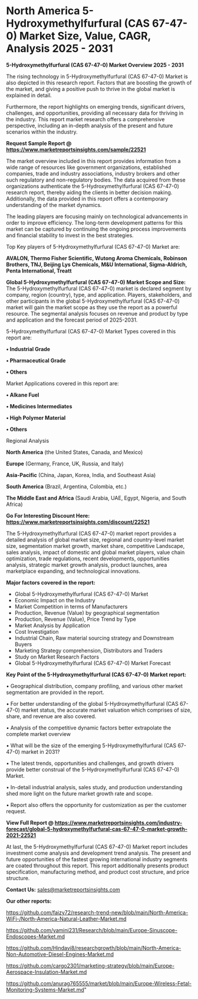 # North America 5-Hydroxymethylfurfural (CAS 67-47-0) Market Size, Value, CAGR, Analysis 2025 - 2031

<Strong> 5-Hydroxymethylfurfural (CAS 67-47-0) Market Overview 2025 - 2031</strong>

The rising technology in 5-Hydroxymethylfurfural (CAS 67-47-0) Market is also depicted in this research report. Factors that are boosting the growth of the market, and giving a positive push to thrive in the global market is explained in detail.

Furthermore, the report highlights on emerging trends, significant drivers, challenges, and opportunities, providing all necessary data for thriving in the industry. This report market research offers a comprehensive perspective, including an in-depth analysis of the present and future scenarios within the industry.

<strong>Request Sample Report @ <a href=https://www.marketreportsinsights.com/sample/22521>https://www.marketreportsinsights.com/sample/22521</a></strong>

The market overview included in this report provides information from a wide range of resources like government organizations, established companies, trade and industry associations, industry brokers and other such regulatory and non-regulatory bodies. The data acquired from these organizations authenticate the 5-Hydroxymethylfurfural (CAS 67-47-0) research report, thereby aiding the clients in better decision making. Additionally, the data provided in this report offers a contemporary understanding of the market dynamics.

The leading players are focusing mainly on technological advancements in order to improve efficiency. The long-term development patterns for this market can be captured by continuing the ongoing process improvements and financial stability to invest in the best strategies.

Top Key players of 5-Hydroxymethylfurfural (CAS 67-47-0) Market are:

<strong>AVALON, Thermo Fisher Scientific, Wutong Aroma Chemicals, Robinson Brothers, TNJ, Beijing Lys Chemicals, M&U International, Sigma-Aldrich, Penta International, Treatt</strong>

<strong><b>Global 5-Hydroxymethylfurfural (CAS 67-47-0) Market Scope and Size:</b></strong>
The 5-Hydroxymethylfurfural (CAS 67-47-0) market is declared segment by company, region (country), type, and application. Players, stakeholders, and other participants in the global 5-Hydroxymethylfurfural (CAS 67-47-0) market will gain the market scope as they use the report as a powerful resource. The segmental analysis focuses on revenue and product by type and application and the forecast period of 2025-2031.

5-Hydroxymethylfurfural (CAS 67-47-0) Market Types covered in this report are:

<strong>• Industrial Grade

• Pharmaceutical Grade

• Others</strong>

Market Applications covered in this report are:

<strong>• Alkane Fuel

• Medicines Intermediates

• High Polymer Material

• Others</strong> 

Regional Analysis

<strong>North America</strong> (the United States, Canada, and Mexico)

<strong>Europe</strong> (Germany, France, UK, Russia, and Italy)

<strong>Asia-Pacific</strong> (China, Japan, Korea, India, and Southeast Asia)

<strong>South America</strong> (Brazil, Argentina, Colombia, etc.)

<strong>The Middle East and Africa</strong> (Saudi Arabia, UAE, Egypt, Nigeria, and South Africa)

<strong>Go For Interesting Discount Here: <a href=https://www.marketreportsinsights.com/discount/22521>https://www.marketreportsinsights.com/discount/22521</a></strong>

The 5-Hydroxymethylfurfural (CAS 67-47-0) market report provides a detailed analysis of global market size, regional and country-level market size, segmentation market growth, market share, competitive Landscape, sales analysis, impact of domestic and global market players, value chain optimization, trade regulations, recent developments, opportunities analysis, strategic market growth analysis, product launches, area marketplace expanding, and technological innovations.

<strong><b>Major factors covered in the report:</b></strong>
<ul>
  <li>Global 5-Hydroxymethylfurfural (CAS 67-47-0) Market </li>
  <li>Economic Impact on the Industry</li>
  <li>Market Competition in terms of Manufacturers</li>
  <li>Production, Revenue (Value) by geographical segmentation</li>
  <li>Production, Revenue (Value), Price Trend by Type</li>
  <li>Market Analysis by Application</li>
  <li>Cost Investigation</li>
  <li>Industrial Chain, Raw material sourcing strategy and Downstream Buyers</li>
  <li>Marketing Strategy comprehension, Distributors and Traders</li>
  <li>Study on Market Research Factors</li>
  <li>Global 5-Hydroxymethylfurfural (CAS 67-47-0) Market Forecast</li>
</ul>

<strong><b>Key Point of the 5-Hydroxymethylfurfural (CAS 67-47-0) Market report:</b></strong>

• Geographical distribution, company profiling, and various other market segmentation are provided in the report.

• For better understanding of the global 5-Hydroxymethylfurfural (CAS 67-47-0) market status, the accurate market valuation which comprises of size, share, and revenue are also covered.

• Analysis of the competitive dynamic factors better extrapolate the complete market overview

• What will be the size of the emerging 5-Hydroxymethylfurfural (CAS 67-47-0) market in 2031?

• The latest trends, opportunities and challenges, and growth drivers provide better construal of the 5-Hydroxymethylfurfural (CAS 67-47-0) Market.

• In-detail industrial analysis, sales study, and production understanding shed more light on the future market growth rate and scope.

• Report also offers the opportunity for customization as per the customer request.

<strong><b>View Full Report @ <a href=https://www.marketreportsinsights.com/industry-forecast/global-5-hydroxymethylfurfural-cas-67-47-0-market-growth-2021-22521>https://www.marketreportsinsights.com/industry-forecast/global-5-hydroxymethylfurfural-cas-67-47-0-market-growth-2021-22521</a></b></strong>


At last, the 5-Hydroxymethylfurfural (CAS 67-47-0) Market report includes investment come analysis and development trend analysis. The present and future opportunities of the fastest growing international industry segments are coated throughout this report. This report additionally presents product specification, manufacturing method, and product cost structure, and price structure.

<strong>Contact Us:</strong>
sales@marketreportsinsights.com

<strong>Our other reports:</strong>

<a href=https://github.com/faizy72/research-trend-new/blob/main/North-America-WiFi-/North-America-Natural-Leather-Market.md>https://github.com/faizy72/research-trend-new/blob/main/North-America-WiFi-/North-America-Natural-Leather-Market.md</a>

<a href=https://github.com/yamini231/Research/blob/main/Europe-Sinuscope-Endoscopes-Market.md>https://github.com/yamini231/Research/blob/main/Europe-Sinuscope-Endoscopes-Market.md</a>

<a href=https://github.com/Hindavi8/researchgrowth/blob/main/North-America-Non-Automotive-Diesel-Engines-Market.md>https://github.com/Hindavi8/researchgrowth/blob/main/North-America-Non-Automotive-Diesel-Engines-Market.md</a>

<a href=https://github.com/cargo2301/marketing-strategy/blob/main/Europe-Aerospace-Insulation-Market.md>https://github.com/cargo2301/marketing-strategy/blob/main/Europe-Aerospace-Insulation-Market.md</a>

<a href=https://github.com/anurag765555/market/blob/main/Europe-Wireless-Fetal-Monitoring-Systems-Market.md>https://github.com/anurag765555/market/blob/main/Europe-Wireless-Fetal-Monitoring-Systems-Market.md</a>"
